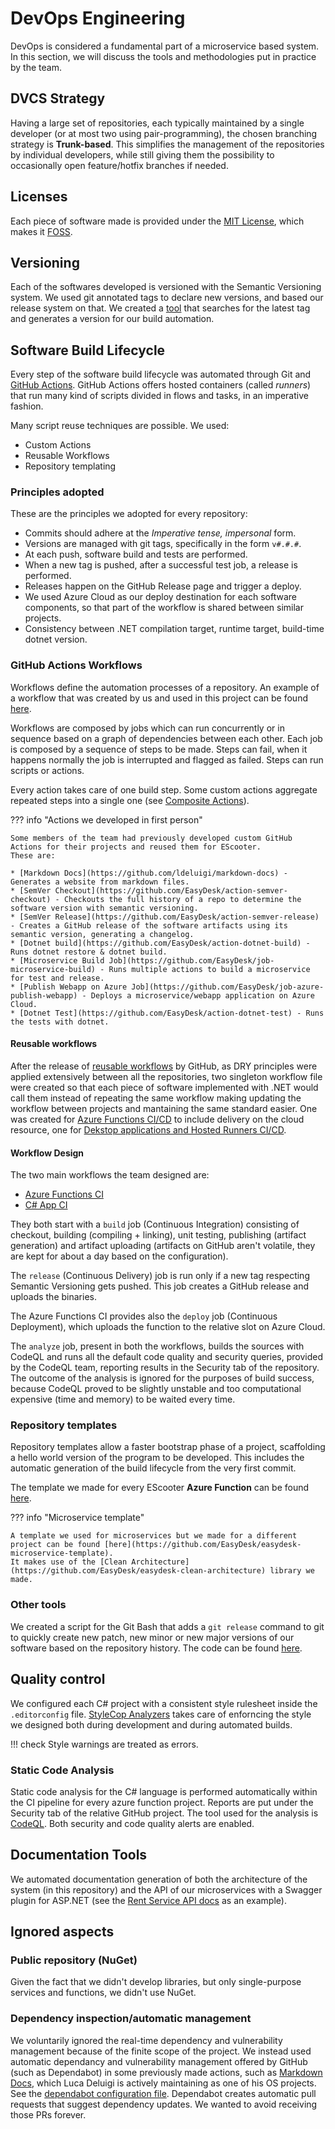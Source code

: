 # DevOps Engineering
DevOps is considered a fundamental part of a microservice based system. In this section, we will discuss the tools and methodologies put in practice by the team.

## DVCS Strategy
Having a large set of repositories, each typically maintained by a single developer (or at most two using pair-programming), the chosen branching strategy is **Trunk-based**. This simplifies the management of the repositories by individual developers, while still giving them the possibility to occasionally open feature/hotfix branches if needed.

## Licenses
Each piece of software made is provided under the [MIT License](https://en.wikipedia.org/wiki/MIT_License), which makes it [FOSS](https://en.wikipedia.org/wiki/Free_and_open-source_software).

## Versioning
Each of the softwares developed is versioned with the Semantic Versioning system. We used git annotated tags to declare new versions, and based our release system on that.
We created a [tool](https://github.com/EasyDesk/action-semver-checkout/blob/master/git-compute-version.sh) that searches for the latest tag and generates a version for our build automation.

## Software Build Lifecycle
Every step of the software build lifecycle was automated through Git and [GitHub Actions](https://docs.github.com/en/actions).
GitHub Actions offers hosted containers (called _runners_) that run many kind of scripts divided in flows and tasks, in an imperative fashion.

Many script reuse techniques are possible. We used:

- Custom Actions
- Reusable Workflows
- Repository templating

### Principles adopted
These are the principles we adopted for every repository:

- Commits should adhere at the _Imperative tense, impersonal_ form.
- Versions are managed with git tags, specifically in the form `v#.#.#`.
- At each push, software build and tests are performed.
- When a new tag is pushed, after a successful test job, a release is performed.
- Releases happen on the GitHub Release page and trigger a deploy.
- We used Azure Cloud as our deploy destination for each software components, so that part of the workflow is shared between similar projects.
- Consistency between .NET compilation target, runtime target, build-time dotnet version.

### GitHub Actions Workflows
Workflows define the automation processes of a repository. An example of a workflow that was created by us and used in this project can be found [here](https://github.com/e-scooter-2077/azure-function-template/blob/master/.github/workflows/ci.yml).

Workflows are composed by jobs which can run concurrently or in sequence based on a graph of dependencies between each other. Each job is composed by a sequence of steps to be made. Steps can fail, when it happens normally the job is interrupted and flagged as failed. Steps can run scripts or actions.

Every action takes care of one build step. Some custom actions aggregate repeated steps into a single one (see [Composite Actions](https://docs.github.com/en/actions/creating-actions/creating-a-composite-action)).

??? info "Actions we developed in first person"

    Some members of the team had previously developed custom GitHub Actions for their projects and reused them for EScooter.
    These are:

    * [Markdown Docs](https://github.com/ldeluigi/markdown-docs) - Generates a website from markdown files.
    * [SemVer Checkout](https://github.com/EasyDesk/action-semver-checkout) - Checkouts the full history of a repo to determine the software version with semantic versioning.
    * [SemVer Release](https://github.com/EasyDesk/action-semver-release) - Creates a GitHub release of the software artifacts using its semantic version, generating a changelog.
    * [Dotnet build](https://github.com/EasyDesk/action-dotnet-build) - Runs dotnet restore & dotnet build.
    * [Microservice Build Job](https://github.com/EasyDesk/job-microservice-build) - Runs multiple actions to build a microservice for test and release.
    * [Publish Webapp on Azure Job](https://github.com/EasyDesk/job-azure-publish-webapp) - Deploys a microservice/webapp application on Azure Cloud.
    * [Dotnet Test](https://github.com/EasyDesk/action-dotnet-test) - Runs the tests with dotnet.

#### Reusable workflows
After the release of [reusable workflows](https://docs.github.com/en/actions/learn-github-actions/reusing-workflows) by GitHub, as DRY principles were applied extensively between all the repositories, two singleton workflow file were created so that each piece of software implemented with .NET would call them instead of repeating the same workflow making updating the workflow between projects and mantaining the same standard easier. One was created for [Azure Functions CI/CD](https://github.com/e-scooter-2077/azure-functions-ci) to include delivery on the cloud resource, one for [Dekstop applications and Hosted Runners CI/CD](https://github.com/e-scooter-2077/csharp-app-ci).

#### Workflow Design
The two main workflows the team designed are:

- [Azure Functions CI](https://github.com/e-scooter-2077/azure-functions-ci/blob/master/.github/workflows/azure-functions-ci.yml)
- [C# App CI](https://github.com/e-scooter-2077/csharp-app-ci)

They both start with a `build` job (Continuous Integration) consisting of checkout, building (compiling + linking),
unit testing, publishing (artifact generation) and artifact uploading (artifacts on GitHub aren't volatile, they are kept for about a day based on the configuration).

The `release` (Continuous Delivery) job is run only if a new tag respecting Semantic Versioning gets pushed. This job creates a GitHub release and uploads the binaries.

The Azure Functions CI provides also the `deploy` job (Continuous Deployment), which uploads the function to the relative slot on Azure Cloud.

The `analyze` job, present in both the workflows, builds the sources with CodeQL and runs all the default code quality and security queries, provided by the CodeQL team, reporting results in the Security tab of the repository. The outcome of the analysis is ignored for the purposes of build success, because CodeQL proved to be slightly unstable and too computational expensive (time and memory) to be waited every time.

### Repository templates
Repository templates allow a faster bootstrap phase of a project, scaffolding a hello world version of the program to be developed. This includes the automatic generation of the build lifecycle from the very first commit.

The template we made for every EScooter **Azure Function** can be found [here](https://github.com/e-scooter-2077/azure-function-template).

??? info "Microservice template"

    A template we used for microservices but we made for a different project can be found [here](https://github.com/EasyDesk/easydesk-microservice-template).
    It makes use of the [Clean Architecture](https://github.com/EasyDesk/easydesk-clean-architecture) library we made.


### Other tools
We created a script for the Git Bash that adds a `git release` command to git to quickly create new patch, new minor or new major versions of our software based on the repository history. The code can be found [here](https://github.com/francescodente/git-release).


## Quality control
We configured each C# project with a consistent style rulesheet inside the `.editorconfig` file. [StyleCop Analyzers](https://github.com/DotNetAnalyzers/StyleCopAnalyzers) takes care of enforncing the style we designed both during development and during automated builds.

!!! check
    Style warnings are treated as errors.

### Static Code Analysis
Static code analysis for the C# language is performed automatically within the CI pipeline for every azure function project. Reports are put under the Security tab of the relative GitHub project. The tool used for the analysis is [CodeQL](https://codeql.github.com/). Both security and code quality alerts are enabled.

## Documentation Tools
We automated documentation generation of both the architecture of the system (in this repository) and the API of our microservices with a Swagger plugin for ASP.NET (see the [Rent Service API docs](https://escooter-rent-service.azurewebsites.net/swagger/index.html) as an example).

## Ignored aspects

### Public repository (NuGet)
Given the fact that we didn't develop libraries, but only single-purpose services and functions, we didn't use NuGet.

### Dependency inspection/automatic management
We voluntarily ignored the real-time dependency and vulnerability management because of the finite scope of the project. We instead used automatic dependancy and vulnerability management offered by GitHub (such as Dependabot) in some previously made actions, such as [Markdown Docs](https://github.com/ldeluigi/markdown-docs), which Luca Deluigi is actively maintaining as one of his OS projects. See the [dependabot configuration file](https://github.com/ldeluigi/markdown-docs/blob/master/.github/dependabot.yml). Dependabot creates automatic pull requests that suggest dependency updates. We wanted to avoid receiving those PRs forever.
